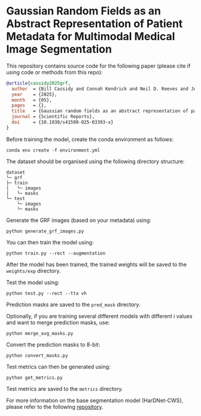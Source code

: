 # Gaussian Random Fields as an Abstract Representation of Patient Metadata for Multimodal Medical Image Segmentation

This repository contains source code for the following paper (please cite if using code or methods from this repo):

```BibTex
@article{cassidy2025grf,
  author  = {Bill Cassidy and Connah Kendrick and Neil D. Reeves and Joseph M Pappachan and Shaghayegh Raad and Moi Hoon Yap},
  year    = {2025},
  month   = {05},
  pages   = {},
  title   = {Gaussian random fields as an abstract representation of patient metadata for multimodal medical image segmentation},
  journal = {Scientific Reports},
  doi     = {10.1038/s41598-025-03393-x}
}
```

Before training the model, create the conda environment as follows:

    conda env create -f environment.yml

The dataset should be organised using the following directory structure:

    dataset
    └─ grf
    ├─ train
    |   └─ images
    |   └─ masks
    └─ test
        └─ images
        └─ masks

Generate the GRF images (based on your metadata) using:

    python generate_grf_images.py

You can then train the model using:

    python train.py --rect --augmentation

After the model has been trained, the trained weights will be saved to the ``weights/exp`` directory.

Test the model using:

    python test.py --rect --tta vh

Prediction masks are saved to the ``pred_mask`` directory.

Optionally, if you are training several different models with different i values and want to merge prediction masks, use:

    python merge_avg_masks.py

Convert the prediction masks to 8-bit:

    python convert_masks.py

Test metrics can then be generated using:

    python get_metrics.py

Test metrics are saved to the ``metrics`` directory.

For more information on the base segmentation model (HarDNet-CWS), please refer to the following [repository](https://github.com/mmu-dermatology-research/hardnet-cws).
